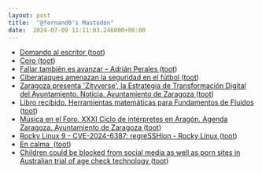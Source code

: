 ```yaml
---
layout: post
title:  "@fernand0's Mastodon"
date:  2024-07-09 11:11:03.246000+00:00
---
```

*  [Domando al escritor ](https://elpinguinotolkiano.wordpress.com/domando-al-escritor-2) ([toot](https://mastodon.social/@fernand0/112756225687085647))
*  [Coro ](https://www.flickr.com/photos/fernand0/53817364119) ([toot](https://mastodon.social/@fernand0/112756080480666948))
*  [Fallar también es avanzar – Adrián Perales ](https://adrianperales.com/2024/07/fallar-tambien-es-avanzar) ([toot](https://mastodon.social/@fernand0/112755981820685312))
*  [Ciberataques amenazan la seguridad en el fútbol ](https://unaaldia.hispasec.com/2024/07/ciberataques-amenazan-la-seguridad-en-el-futbol.htm) ([toot](https://mastodon.social/@fernand0/112755880591261772))
*  [Zaragoza presenta  'Zityverse', la Estrategia de Transformación Digital del Ayuntamiento. Noticia. Ayuntamiento de Zaragoza ](https://www.zaragoza.es/sede/servicio/noticia/33291) ([toot](https://mastodon.social/@fernand0/112755629059838276))
*  [Libro recibido. Herramientas matemáticas para Fundamentos de Fluidos ](https://fotografiasenmovimiento.wordpress.com/2024/07/09/libro-recibido-herramientas-matematicas-para-fundamentos-de-fluidos) ([toot](https://mastodon.social/@fernand0/112755573180251013))
*  [Música en el Foro. XXXI Ciclo de intérpretes en Aragón. Agenda Zaragoza. Ayuntamiento de Zaragoza ](https://www.zaragoza.es/sede/servicio/cultura/evento/programa/152) ([toot](https://mastodon.social/@fernand0/112753909973679618))
*  [Rocky Linux 9 - CVE-2024-6387: regreSSHion - Rocky Linux ](https://rockylinux.org/news/2024-07-01-openssh-sigalrm-regressio) ([toot](https://mastodon.social/@fernand0/112752121372996443))
*  [En calma  ](https://avecesunafoto.wordpress.com/2024/07/08/en-calma) ([toot](https://mastodon.social/@fernand0/112752103595907282))
*  [Children could be blocked from social media as well as porn sites in Australian trial of age check technology ](https://www.theguardian.com/australia-news/article/2024/jul/02/social-media-porn-site-ban-australia-trial-age-assuranc) ([toot](https://mastodon.social/@fernand0/112751761311898989))
